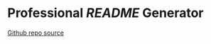 # **Professional *README* Generator**

[Github repo source](https://github.com/quicksilver524/Professional-README-Generator)



